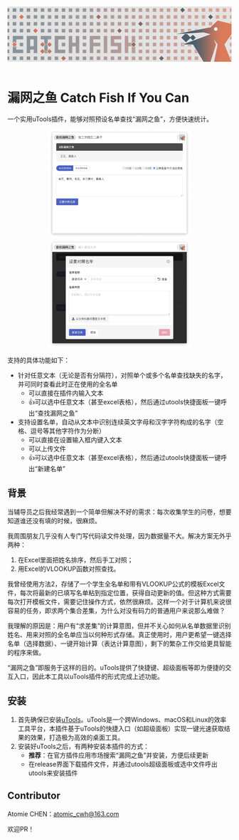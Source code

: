 <div align="middle">
  <img src="img/banner.jpeg" />
</div><br>

# 漏网之鱼 Catch Fish If You Can

一个实用uTools插件，能够对照预设名单查找“漏网之鱼”，方便快速统计。

<div align="middle">
  <img src="img/img_main.png" width="320" />
  <img src="img/img_set.png" width="320" /> 
</div>



支持的具体功能如下：

- 针对任意文本（无论是否有分隔符），对照单个或多个名单查找缺失的名字，并可同时查看此时正在使用的全名单
  - 可以直接在插件内输入文本
  - 👍可以选中任意文本（甚至excel表格），然后通过utools快捷面板一键呼出“查找漏网之鱼”
- 支持设置名单，自动从文本中识别连续英文字母和汉字字符构成的名字（空格、逗号等其他字符作为分断）
  - 可以直接在设置输入框内键入文本
  - 可以上传文件
  - 👍可以选中任意文本（甚至excel表格），然后通过utools快捷面板一键呼出“新建名单”



## 背景

当辅导员之后我经常遇到一个简单但解决不好的需求：每次收集学生的问卷，想要知道谁还没有填的时候，很麻烦。

我周围朋友几乎没有人专门写代码读文件处理，因为数据量不大。解决方案无外乎两种：

1. 在Excel里面把姓名排序，然后手工对照；
2. 用Excel的VLOOKUP函数对照查找。

我曾经使用方法2，存储了一个学生全名单和带有VLOOKUP公式的模板Excel文件，每次将最新的已填写名单粘到指定位置，获得自动更新的值。但这种方式需要每次打开模板文件，需要记住操作方式，依然很麻烦。这样一个对于计算机来说很容易的任务，即求两个集合差集，为什么对没有码力的普通用户来说那么难做？

我理解的原因是：用户有“求差集”的计算意图，但并不关心如何从名单数据里识别姓名、用来对照的全名单应当以何种形式存储。真正使用时，用户更希望一键选择名单（选择数据）、一键开始计算（表达计算意图），剩下的繁杂工作交给更具智能的程序来做。

“漏网之鱼”即服务于这样的目的。uTools提供了快捷键、超级面板等即为便捷的交互入口，因此本工具以uTools插件的形式完成上述功能。



## 安装

1. 首先确保已安装[uTools](https://u.tools/)。uTools是一个跨Windows、macOS和Linux的效率工具平台，本插件基于uTools的快捷入口（如超级面板）实现一键光速获取结果的效果，打造极为高效的桌面工具。
2. 安装好uTools之后，有两种安装本插件的方式：
   - **推荐**：在官方插件应用市场搜索“漏网之鱼”并安装，方便后续更新
   - 在release界面下载插件文件，并通过utools超级面板或选中文件呼出utools来安装插件



## Contributor

Atomie CHEN：atomic_cwh@163.com

欢迎PR！

